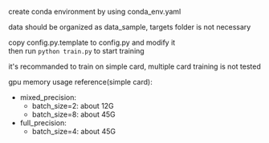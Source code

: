 create conda environment by using conda_env.yaml  

data should be organized as data_sample, targets folder is not necessary  

copy config.py.template to config.py and modify it  
then run `python train.py` to start training  

it's recommanded to train on simple card, multiple card training is not tested  

gpu memory usage reference(simple card):
* mixed_precision:
    * batch_size=2: about 12G
    * batch_size=8: about 45G
* full_precision:
    * batch_size=4: about 45G
